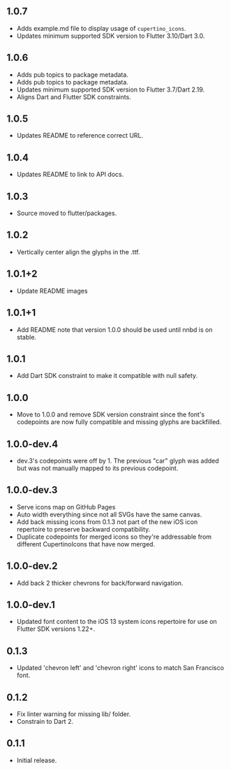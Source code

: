 ## 1.0.7

* Adds example.md file to display usage of `cupertino_icons`.
* Updates minimum supported SDK version to Flutter 3.10/Dart 3.0.

## 1.0.6

* Adds pub topics to package metadata.
* Adds pub topics to package metadata.
* Updates minimum supported SDK version to Flutter 3.7/Dart 2.19.
* Aligns Dart and Flutter SDK constraints.

## 1.0.5

* Updates README to reference correct URL.

## 1.0.4

* Updates README to link to API docs.

## 1.0.3
* Source moved to flutter/packages.

## 1.0.2
* Vertically center align the glyphs in the .ttf.

## 1.0.1+2
* Update README images

## 1.0.1+1
* Add README note that version 1.0.0 should be used until nnbd is on stable.

## 1.0.1
* Add Dart SDK constraint to make it compatible with null safety.

## 1.0.0
* Move to 1.0.0 and remove SDK version constraint since the font's codepoints
  are now fully compatible and missing glyphs are backfilled.

## 1.0.0-dev.4
* dev.3's codepoints were off by 1. The previous "car" glyph was added but
  was not manually mapped to its previous codepoint.

## 1.0.0-dev.3
* Serve icons map on GitHub Pages
* Auto width everything since not all SVGs have the same canvas.
* Add back missing icons from 0.1.3 not part of the new iOS icon repertoire
  to preserve backward compatibility.
* Duplicate codepoints for merged icons so they're addressable from different
  CupertinoIcons that have now merged.

## 1.0.0-dev.2
* Add back 2 thicker chevrons for back/forward navigation.

## 1.0.0-dev.1
* Updated font content to the iOS 13 system icons repertoire for use on Flutter
SDK versions 1.22+.

## 0.1.3

* Updated 'chevron left' and 'chevron right' icons to match San Francisco font.

## 0.1.2

* Fix linter warning for missing lib/ folder.
* Constrain to Dart 2.

## 0.1.1

* Initial release.
